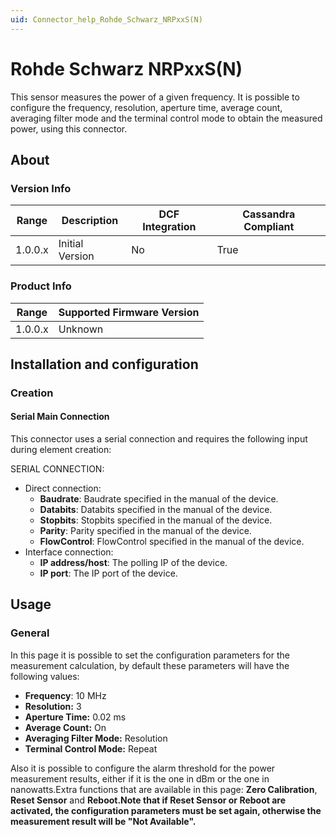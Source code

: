 ```yaml
---
uid: Connector_help_Rohde_Schwarz_NRPxxS(N)
---
```


# Rohde Schwarz NRPxxS(N)

This sensor measures the power of a given frequency. It is possible to configure the frequency, resolution, aperture time, average count, averaging filter mode and the terminal control mode to obtain the measured power, using this connector.

## About

### Version Info

| **Range** | **Description** | **DCF Integration** | **Cassandra Compliant** |
|------------------|-----------------|---------------------|-------------------------|
| 1.0.0.x          | Initial Version | No                  | True                    |

### Product Info

| Range | Supported Firmware Version |
|------------------|-----------------------------|
| 1.0.0.x          | Unknown                     |

## Installation and configuration

### Creation

#### Serial Main Connection

This connector uses a serial connection and requires the following input during element creation:

SERIAL CONNECTION:

- Direct connection:
  - **Baudrate**: Baudrate specified in the manual of the device.
  - **Databits**: Databits specified in the manual of the device.
  - **Stopbits**: Stopbits specified in the manual of the device.
  - **Parity**: Parity specified in the manual of the device.
  - **FlowControl**: FlowControl specified in the manual of the device.
- Interface connection:
  - **IP address/host**: The polling IP of the device.
  - **IP port**: The IP port of the device.

## Usage

### General

In this page it is possible to set the configuration parameters for the measurement calculation, by default these parameters will have the following values:

- **Frequency**: 10 MHz
- **Resolution:** 3
- **Aperture Time:** 0.02 ms
- **Average Count:** On
- **Averaging Filter Mode:** Resolution
- **Terminal Control Mode:** Repeat

Also it is possible to configure the alarm threshold for the power measurement results, either if it is the one in dBm or the one in nanowatts.Extra functions that are available in this page: **Zero Calibration**, **Reset Sensor** and **Reboot.Note that if Reset Sensor or Reboot are activated, the configuration parameters must be set again, otherwise the measurement result will be "Not Available".**
